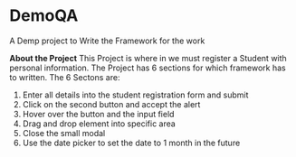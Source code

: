 # DemoQA
A Demp project to Write the Framework for the work

**About the Project** 
This Project is where in we must register a Student with personal information. The Project has 6 sections for which framework has to written. The 6 Sectons are:
1. Enter all details into the student registration form and submit
2. Click on the second button and accept the alert
3. Hover over the button and the input field
4. Drag and drop element into specific area
5. Close the small modal
6. Use the date picker to set the date to 1 month in the future
